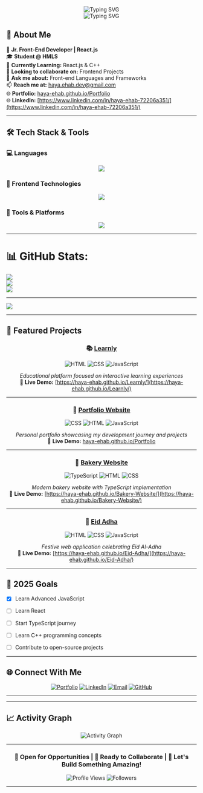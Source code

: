 <div align="center">
  <img src="https://readme-typing-svg.herokuapp.com?font=Fira+Code&color=FFFFFF&center=true&vCenter=true&width=435&lines=Hello+I'm+Haya+Ehab!" alt="Typing SVG" />
</div>

<div align="center">
  <img src="https://readme-typing-svg.herokuapp.com?font=Fira+Code&pause=1000&color=36BCF7&center=true&vCenter=true&width=435&lines=Jr.+Front-End+Developer;Welcome+to+My+GitHub!" alt="Typing SVG" />
</div>

## 🚀 About Me

🎯 **Jr. Front-End Developer | React.js** 
<br>
🎓 **Student @ HMLS** 
<br>
🌱 **Currently Learning:** React.js & C++  
👯 **Looking to collaborate on:** Frontend Projects  
💬 **Ask me about:** Front-end Languages and Frameworks  
📫 **Reach me at:** [haya.ehab.dev@gmail.com](mailto:haya.ehab.dev@gmail.com)  
🌐 **Portfolio:** [haya-ehab.github.io/Portfolio](https://haya-ehab.github.io/Portfolio/)
<br>
🌐 **LinkedIn:** [https://www.linkedin.com/in/haya-ehab-72206a351/](https://www.linkedin.com/in/haya-ehab-72206a351/)



---

## 🛠️ Tech Stack & Tools

### 💻 Languages
<div align="center">
  <img src="https://skillicons.dev/icons?i=html,css,js,ts,cpp,python" />
</div>

### 🎨 Frontend Technologies
<div align="center">
  <img src="https://skillicons.dev/icons?i=react,bootstrap,tailwind" />
</div>

### 🔧 Tools & Platforms
<div align="center">
  <img src="https://skillicons.dev/icons?i=git,github,vscode,nodejs,npm" />
</div>

---

# 📊 GitHub Stats:
![](https://github-readme-stats.vercel.app/api?username=haya-ehab&theme=city_lights&hide_border=false&include_all_commits=false&count_private=false)<br/>
![](https://nirzak-streak-stats.vercel.app/?user=haya-ehab&theme=city_lights&hide_border=false)<br/>
![](https://github-readme-stats.vercel.app/api/top-langs/?username=haya-ehab&theme=city_lights&hide_border=false&include_all_commits=false&count_private=false&layout=compact)

---
[![](https://visitcount.itsvg.in/api?id=haya-ehab&icon=0&color=0)](https://visitcount.itsvg.in)

<!-- Proudly created with GPRM ( https://gprm.itsvg.in ) -->


---

## 🌟 Featured Projects

<div align="center">

### 📚 [Learnly](https://github.com/haya-ehab/Learnly)
![HTML](https://img.shields.io/badge/HTML5-E34F26?style=for-the-badge&logo=html5&logoColor=white)
![CSS](https://img.shields.io/badge/CSS3-1572B6?style=for-the-badge&logo=css3&logoColor=white)
![JavaScript](https://img.shields.io/badge/JavaScript-F7DF1E?style=for-the-badge&logo=javascript&logoColor=black)

*Educational platform focused on interactive learning experiences*
<br>
🔗 **Live Demo:** [https://haya-ehab.github.io/Learnly/](https://haya-ehab.github.io/Learnly/)



---

### 🎨 [Portfolio Website](https://github.com/haya-ehab/Portfolio)
![CSS](https://img.shields.io/badge/CSS3-1572B6?style=for-the-badge&logo=css3&logoColor=white)
![HTML](https://img.shields.io/badge/HTML5-E34F26?style=for-the-badge&logo=html5&logoColor=white)
![JavaScript](https://img.shields.io/badge/JavaScript-F7DF1E?style=for-the-badge&logo=javascript&logoColor=black)

*Personal portfolio showcasing my development journey and projects*  
🔗 **Live Demo:** [haya-ehab.github.io/Portfolio](https://haya-ehab.github.io/Portfolio/)

---

### 🧁 [Bakery Website](https://github.com/haya-ehab/Bakery-Website)
![TypeScript](https://img.shields.io/badge/TypeScript-007ACC?style=for-the-badge&logo=typescript&logoColor=white)
![HTML](https://img.shields.io/badge/HTML5-E34F26?style=for-the-badge&logo=html5&logoColor=white)
![CSS](https://img.shields.io/badge/CSS3-1572B6?style=for-the-badge&logo=css3&logoColor=white)

*Modern bakery website with TypeScript implementation*
<br>
🔗 **Live Demo:** [https://haya-ehab.github.io/Bakery-Website/](https://haya-ehab.github.io/Bakery-Website/)


---

### 🎉 [Eid Adha](https://github.com/haya-ehab/Eid-Adha)
![HTML](https://img.shields.io/badge/HTML5-E34F26?style=for-the-badge&logo=html5&logoColor=white)
![CSS](https://img.shields.io/badge/CSS3-1572B6?style=for-the-badge&logo=css3&logoColor=white)
![JavaScript](https://img.shields.io/badge/JavaScript-F7DF1E?style=for-the-badge&logo=javascript&logoColor=black)

*Festive web application celebrating Eid Al-Adha*
<br>
🔗 **Live Demo:** [https://haya-ehab.github.io/Eid-Adha/](https://haya-ehab.github.io/Eid-Adha/)



</div>

---

## 🎯 2025 Goals

- [x] Learn Advanced JavaScript 
- [ ] Learn React
- [ ] Start TypeScript journey
- [ ] Learn C++ programming concepts
- [ ] Contribute to open-source projects


---

## 🌐 Connect With Me

<div align="center">
  
[![Portfolio](https://img.shields.io/badge/Portfolio-FF5722?style=for-the-badge&logo=google-chrome&logoColor=white)](https://haya-ehab.github.io/Portfolio/)
[![LinkedIn](https://img.shields.io/badge/LinkedIn-0077B5?style=for-the-badge&logo=linkedin&logoColor=white)](http://linkedin.com/in/haya-ehab-72206a351)
[![Email](https://img.shields.io/badge/Email-D14836?style=for-the-badge&logo=gmail&logoColor=white)](mailto:haya.ehab.dev@gmail.com)
[![GitHub](https://img.shields.io/badge/GitHub-100000?style=for-the-badge&logo=github&logoColor=white)](https://github.com/haya-ehab)

</div>

---


---

## 📈 Activity Graph

<div align="center">
  <img src="https://github-readme-activity-graph.vercel.app/graph?username=haya-ehab&bg_color=1a1b27&color=38bdae&line=70a5fd&point=bf91f3&area=true&hide_border=true" alt="Activity Graph" />
</div>

---

<div align="center">
  
### 💼 Open for Opportunities | 🤝 Ready to Collaborate | 📧 Let's Build Something Amazing!

![Profile Views](https://komarev.com/ghpvc/?username=haya-ehab&color=blueviolet&style=flat-square)
![Followers](https://img.shields.io/github/followers/haya-ehab?label=Followers&style=social)

</div>

---
